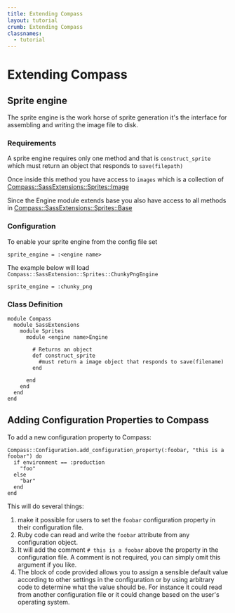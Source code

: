 ```yaml
---
title: Extending Compass
layout: tutorial
crumb: Extending Compass
classnames:
  - tutorial
---
```


# Extending Compass

## Sprite engine

The sprite engine is the work horse of sprite generation it's the interface for assembling and writing the image file to disk.

### Requirements

A sprite engine requires only one method and that is `construct_sprite` which must return an object that responds to `save(filepath)`

Once inside this method you have access to `images` which is a collection of [Compass::SassExtensions::Sprites::Image](http://rdoc.info/github/chriseppstein/compass/dda7c9/Compass/SassExtensions/Sprites/Image)

Since the Engine module extends base you also have access to all methods in [Compass::SassExtensions::Sprites::Base](http://rdoc.info/github/chriseppstein/compass/dda7c9/Compass/SassExtensions/Sprites/Base)

### Configuration 

To enable your sprite engine from the config file set
    
    sprite_engine = :<engine name>

The example below will load `Compass::SassExtension::Sprites::ChunkyPngEngine`

    sprite_engine = :chunky_png

### Class Definition

    module Compass
      module SassExtensions
        module Sprites
          module <engine name>Engine

            # Returns an object
            def construct_sprite
              #must return a image object that responds to save(filename)
            end

          end
        end
      end
    end

<a name="adding-configuration-properties"></a>
## Adding Configuration Properties to Compass

To add a new configuration property to Compass:

    Compass::Configuration.add_configuration_property(:foobar, "this is a foobar") do
      if environment == :production
        "foo"
      else
        "bar"
      end
    end

This will do several things:

1. make it possible for users to set the `foobar` configuration property in their
   configuration file.
2. Ruby code can read and write the `foobar` attribute from any configuration object.
3. It will add the comment `# this is a foobar` above the property in the configuration file.
   A comment is not required, you can simply omit this argument if you like.
4. The block of code provided allows you to assign a sensible default value according to other
   settings in the configuration or by using arbitrary code to determine what the value should
   be. For instance it could read from another configuration file or it could change based on
   the user's operating system.